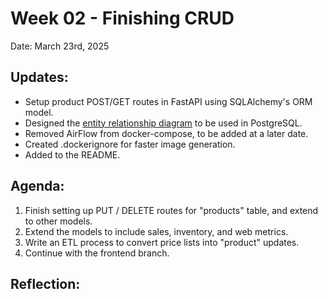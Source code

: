 # Week 02 - Finishing CRUD

Date: March 23rd, 2025

## Updates:
- Setup product POST/GET routes in FastAPI using SQLAlchemy's ORM model. 
- Designed the [entity relationship diagram](https://github.com/b1wang/sheets-to-pipelines/blob/main/docs/architecture/database_schema.excalidraw.png) to be used in PostgreSQL.
- Removed AirFlow from docker-compose, to be added at a later date.
- Created .dockerignore for faster image generation.
- Added to the README.

## Agenda:

1. Finish setting up PUT / DELETE routes for "products" table, and extend to other models.
2. Extend the models to include sales, inventory, and web metrics.
3. Write an ETL process to convert price lists into "product" updates. 
4. Continue with the frontend branch.

## Reflection:

























